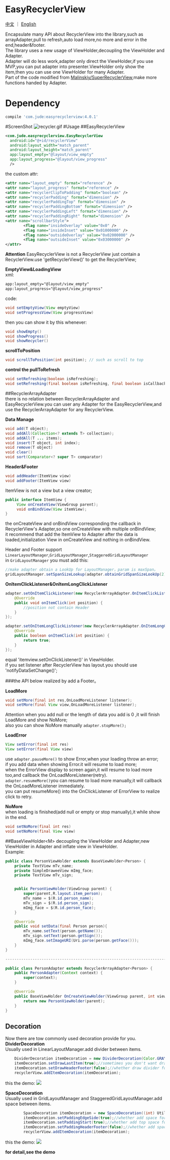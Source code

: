 # EasyRecyclerView
[中文](https://github.com/Jude95/EasyRecyclerView/blob/master/README_ch.md) ｜ [English](https://github.com/Jude95/EasyRecyclerView/blob/master/README.md)

Encapsulate many API about RecyclerView into the library,such as arrayAdapter,pull to refresh,auto load more,no more and error in the end,header&footer.  
The library uses a new usage of ViewHolder,decoupling the ViewHolder and Adapter.  
Adapter will do less work,adapter only direct the ViewHolder,if you use MVP,you can put adapter into presenter.ViewHolder only show the item,then you can use one ViewHolder for many Adapter.   
Part of the code modified from [Malinskiy/SuperRecyclerView](https://github.com/Malinskiy/SuperRecyclerView),make more functions handed by Adapter.    


# Dependency
```groovy
compile 'com.jude:easyrecyclerview:4.0.1'
```

#ScreenShot
![recycler.gif](recycler3.gif)
#Usage
##EasyRecyclerView
```xml
<com.jude.easyrecyclerview.EasyRecyclerView
  android:id="@+id/recyclerView"
  android:layout_width="match_parent"
  android:layout_height="match_parent"
  app:layout_empty="@layout/view_empty"
  app:layout_progress="@layout/view_progress"
  />
```

the custom attr:
```xml
<attr name="layout_empty" format="reference" />
<attr name="layout_progress" format="reference" />
<attr name="recyclerClipToPadding" format="boolean" />
<attr name="recyclerPadding" format="dimension" />
<attr name="recyclerPaddingTop" format="dimension" />
<attr name="recyclerPaddingBottom" format="dimension" />
<attr name="recyclerPaddingLeft" format="dimension" />
<attr name="recyclerPaddingRight" format="dimension" />
<attr name="scrollbarStyle">
        <flag name="insideOverlay" value="0x0" />
        <flag name="insideInset" value="0x01000000" />
        <flag name="outsideOverlay" value="0x02000000" />
        <flag name="outsideInset" value="0x03000000" />
</attr>
```

**Attention** EasyRecyclerView is not a RecyclerView just contain a RecyclerView.use 'getRecyclerView()' to get the RecyclerView;

**EmptyView&LoadingView**  
xml:  
```xml
app:layout_empty="@layout/view_empty"
app:layout_progress="@layout/view_progress"
```

code:  
```java
void setEmptyView(View emptyView)
void setProgressView(View progressView)
```

then you can show it by this whenever:  

```java
void showEmpty()
void showProgress()  
void showRecycler()
```

**scrollToPosition**  
```java
void scrollToPosition(int position); // such as scroll to top
```

**control the pullToRefresh**  
```java
void setRefreshing(boolean isRefreshing);
void setRefreshing(final boolean isRefreshing, final boolean isCallback); //second params is callback immediately
```


##RecyclerArrayAdapter<T>  
there is no relation between RecyclerArrayAdapter and EasyRecyclerView.you can user any Adapter for the EasyRecyclerView,and use the RecyclerArrayAdapter for any RecyclerView.

**Data Manage**
```java
void add(T object);
void addAll(Collection<? extends T> collection);
void addAll(T ... items);
void insert(T object, int index);
void remove(T object)
void clear()
void sort(Comparator<? super T> comparator)
```

**Header&Footer**
```java
void addHeader(ItemView view)
void addFooter(ItemView view)  
```

ItemView is not a view but a view creator;  

```java
public interface ItemView {
     View onCreateView(ViewGroup parent);
     void onBindView(View itemView);
}
```

the onCreateView and onBindView corresponding the callback in RecyclerView's Adapter,so one onCreateView with multiple onBindView;  
it recommend that add the ItemView to Adapter after the data is loaded,initialization View in onCreateView and nothing in onBindView. 
 
 Header and Footer support `LinearLayoutManager`,`GridLayoutManager`,`StaggeredGridLayoutManager`  
 in `GridLayoutManager` you must add this:
```java         
//make adapter obtain a LookUp for LayoutManager，param is maxSpan。
gridLayoutManager.setSpanSizeLookup(adapter.obtainGridSpanSizeLookUp(2));
```

**OnItemClickListener&OnItemLongClickListener**  
```java
adapter.setOnItemClickListener(new RecyclerArrayAdapter.OnItemClickListener() {
    @Override
    public void onItemClick(int position) {
        //position not contain Header
    }
});

adapter.setOnItemLongClickListener(new RecyclerArrayAdapter.OnItemLongClickListener() {
    @Override
    public boolean onItemClick(int position) {
        return true;
    }
});
```
equal 'itemview.setOnClickListener()' in ViewHolder.  
if you set listener after RecyclerView has layout.you should use 'notifyDataSetChange()';

###the API below realized by add a Footer。

**LoadMore**  
```java
void setMore(final int res,OnLoadMoreListener listener);
void setMore(final View view,OnLoadMoreListener listener);
```
Attention when you add null or the length of data you add is 0 ,it will finish LoadMore and show NoMore;  
also you can show NoMore manually `adapter.stopMore();`  
 
**LoadError**  
```java
View setError(final int res)
View setError(final View view)
```
use `adapter.pauseMore()` to show Error,when your loading throw an error;  
if you add data when showing Error.it will resume to load more;  
when the ErrorView display to screen again,it will resume to load more too,and callback the OnLoadMoreListener(retry).  
`adapter.resumeMore()`you can resume to load more manually,it will callback the OnLoadMoreListener immediately.   
you can put resumeMore() into the OnClickListener of ErrorView to realize click to retry.  

**NoMore**  
when loading is finished(add null or empty or stop manually),it while show in the end.  

```java
void setNoMore(final int res)
void setNoMore(final View view)
```

##BaseViewHolder\<M\>
decoupling the ViewHolder and Adapter,new ViewHolder in Adapter and inflate view in ViewHolder.  
Example:

```java
public class PersonViewHolder extends BaseViewHolder<Person> {
    private TextView mTv_name;
    private SimpleDraweeView mImg_face;
    private TextView mTv_sign;


    public PersonViewHolder(ViewGroup parent) {
        super(parent,R.layout.item_person);
        mTv_name = $(R.id.person_name);
        mTv_sign = $(R.id.person_sign);
        mImg_face = $(R.id.person_face);
    }

    @Override
    public void setData(final Person person){
        mTv_name.setText(person.getName());
        mTv_sign.setText(person.getSign());
        mImg_face.setImageURI(Uri.parse(person.getFace()));
    }
}

-----------------------------------------------------------------------

public class PersonAdapter extends RecyclerArrayAdapter<Person> {
    public PersonAdapter(Context context) {
        super(context);
    }

    @Override
    public BaseViewHolder OnCreateViewHolder(ViewGroup parent, int viewType) {
        return new PersonViewHolder(parent);
    }
}
```

## Decoration
Now there are tow commonly used decoration provide for you.
**DividerDecoration**  
Usually used in LinearLayoutManager.add divider between items.
```java
    DividerDecoration itemDecoration = new DividerDecoration(Color.GRAY, Util.dip2px(this,0.5f), Util.dip2px(this,72),0);//color & height & paddingLeft & paddingRight
    itemDecoration.setDrawLastItem(true);//sometimes you don't want draw the divider for the last item,default is true.
    itemDecoration.setDrawHeaderFooter(false);//whether draw divider for header and footer,default is false.
    recyclerView.addItemDecoration(itemDecoration);
```
this the demo:
![](http://o84n5syhk.bkt.clouddn.com/divider.jpg)


**SpaceDecoration**  
Usually used in GridLayoutManager and StaggeredGridLayoutManager.add space between items.
```java
        SpaceDecoration itemDecoration = new SpaceDecoration((int) Utils.convertDpToPixel(8,this));//params is height
        itemDecoration.setPaddingEdgeSide(true);//whether add space for left and right adge.default is true.
        itemDecoration.setPaddingStart(true);//whether add top space for the first line item(exclude header).default is true.
        itemDecoration.setPaddingHeaderFooter(false);//whether add space for header and footer.default is false.
        recyclerView.addItemDecoration(itemDecoration);
```
this the demo:
![](http://o84n5syhk.bkt.clouddn.com/divider.jpg)

**for detail,see the demo**






